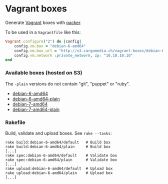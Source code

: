 # Vagrant boxes
Generate [Vagrant](http://www.vagrantup.com/) boxes with [packer](http://www.packer.io/).

To be used in a `Vagrantfile` like this:
```ruby
Vagrant.configure("2") do |config|
	config.vm.box = "debian-6-amd64"
	config.vm.box_url = "http://s3.cargomedia.ch/vagrant-boxes/debian-6-amd64.box"
	config.vm.network :private_network, ip: "10.10.10.10"
end
```

### Available boxes (hosted on S3)
The `-plain` versions do not contain "git", "puppet" or "ruby".

- [debian-6-amd64](http://s3.cargomedia.ch/vagrant-boxes/debian-6-amd64.box)
- [debian-6-amd64-plain](http://s3.cargomedia.ch/vagrant-boxes/debian-6-amd64-plain.box)
- [debian-7-amd64](http://s3.cargomedia.ch/vagrant-boxes/debian-7-amd64.box)
- [debian-7-amd64-plain](http://s3.cargomedia.ch/vagrant-boxes/debian-7-amd64-plain.box)

### Rakefile
Build, validate and upload boxes. See `rake --tasks`:
```
rake build:debian-6-amd64/default   # Build box
rake build:debian-6-amd64/plain     # Build box
[...]
rake spec:debian-6-amd64/default    # Validate box
rake spec:debian-6-amd64/plain      # Validate box
[...]
rake upload:debian-6-amd64/default  # Upload box
rake upload:debian-6-amd64/plain    # Upload box
[...]
```
